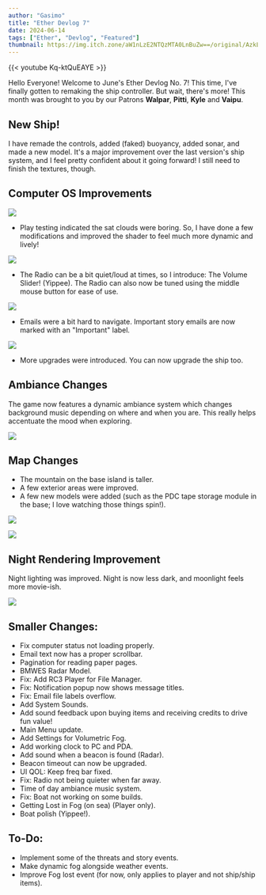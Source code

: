 ```yaml
---
author: "Gasimo"
title: "Ether Devlog 7"
date: 2024-06-14
tags: ["Ether", "Devlog", "Featured"]
thumbnail: https://img.itch.zone/aW1nLzE2NTQzMTA0LnBuZw==/original/AzkLh4.png
---
```



{{< youtube Kq-ktQuEAYE >}}

Hello Everyone! Welcome to June's Ether Devlog No. 7!
This time, I've finally gotten to remaking the ship controller. But wait, there's more! This month was brought to you by our Patrons **Walpar**, **Pitti**, **Kyle** and **Vaipu**.


## New Ship!

I have remade the controls, added (faked) buoyancy, added sonar, and made a new model. It's a major improvement over the last version's ship system, and I feel pretty confident about it going forward! I still need to finish the textures, though.

## Computer OS Improvements

![](https://img.itch.zone/aW1nLzE2NTQyNjY4LnBuZw==/original/o8maBt.png)

- Play testing indicated the sat clouds were boring. So, I have done a few modifications and improved the shader to feel much more dynamic and lively!

![](https://img.itch.zone/aW1nLzE2NTQyNjc0LmpwZw==/original/Q8w3iR.jpg)

- The Radio can be a bit quiet/loud at times, so I introduce: The Volume Slider! (Yippee). The Radio can also now be tuned using the middle mouse button for ease of use.

![](https://img.itch.zone/aW1nLzE2NTQyOTcyLmpwZw==/original/xUkhua.jpg)

- Emails were a bit hard to navigate. Important story emails are now marked with an "Important" label.

![](https://img.itch.zone/aW1nLzE2NTQyOTc2LmpwZw==/original/bs%2FPKU.jpg)

- More upgrades were introduced. You can now upgrade the ship too.

## Ambiance Changes

The game now features a dynamic ambiance system which changes background music depending on where and when you are. This really helps accentuate the mood when exploring.

![](https://img.itch.zone/aW1nLzE2NTQyOTg1LmpwZw==/original/AL45Fj.jpg)

## Map Changes

- The mountain on the base island is taller.
- A few exterior areas were improved.
- A few new models were added (such as the PDC tape storage module in the base; I love watching those things spin!).

![](https://img.itch.zone/aW1nLzE2NTQyOTk4LmpwZw==/original/vMwYEV.jpg)

![](https://img.itch.zone/aW1nLzE2NTQzMDEyLnBuZw==/original/O7XVnU.png)



## Night Rendering Improvement

Night lighting was improved. Night is now less dark, and moonlight feels more movie-ish.

![](https://img.itch.zone/aW1nLzE2NTQzMDI2LmpwZw==/original/tb%2Bd47.jpg)

## Smaller Changes:

- Fix computer status not loading properly.
- Email text now has a proper scrollbar.
- Pagination for reading paper pages.
- BMWES Radar Model.
- Fix: Add RC3 Player for File Manager.
- Fix: Notification popup now shows message titles.
- Fix: Email file labels overflow.
- Add System Sounds.
- Add sound feedback upon buying items and receiving credits to drive fun value!
- Main Menu update.
- Add Settings for Volumetric Fog.
- Add working clock to PC and PDA.
- Add sound when a beacon is found (Radar).
- Beacon timeout can now be upgraded.
- UI QOL: Keep freq bar fixed.
- Fix: Radio not being quieter when far away.
- Time of day ambiance music system.
- Fix: Boat not working on some builds.
- Getting Lost in Fog (on sea) (Player only).
- Boat polish (Yippee!).

## To-Do:

- Implement some of the threats and story events.
- Make dynamic fog alongside weather events.
- Improve Fog lost event (for now, only applies to player and not ship/ship items).